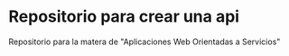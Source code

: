 # Repositorio para crear una api
Repositorio para la matera de "Aplicaciones Web Orientadas a Servicios"
